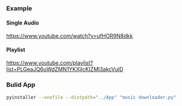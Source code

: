 



### Example

#### Single Audio

https://www.youtube.com/watch?v=ufHOR9N8dkk

#### Playlist

https://www.youtube.com/playlist?list=PLGeaJQ6uWdZMN1YKXjIcKIZMl3akcVulD

### Bulid App

```bash
pyinstaller --onefile --distpath="../App" "music downloader.py"
```



